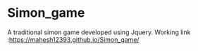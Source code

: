 # Simon_game
A traditional simon game developed using Jquery.
Working link :https://mahesh12393.github.io/Simon_game/
